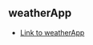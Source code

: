 ## weatherApp
  - [Link to weatherApp](https://estorozh.github.io/FSD-Toxin/dist/main/UI/Header&Footer.html)

